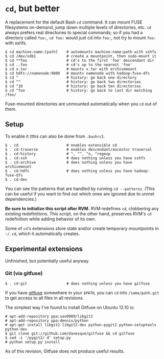 # `cd`, but better

A replacement for the default Bash `cd` command. It can mount FUSE filesystems
on-demand, jump down multiple levels of directories, etc. `cd` always prefers
real directories to special commands; so if you had a directory called `foo:`,
`cd foo:` would just cd into `foo:`, not try to mount `foo:` with sshfs.

    $ cd machine-name:[path]    # automounts machine-name:path with sshfs
    $ cd /dev/sdb1              # create a mountpoint, then sudo-mount it
    $ cd **foo                  # cd's to the first 'foo' descendant dir
    $ cd ..foo                  # cd's up to the nearest 'foo'
    $ cd x.tar                  # mounts x.tar with archivemount
    $ cd hdfs://namenode:9000   # mounts namenode with hadoop-fuse-dfs
    $ cd ^                      # history: go back one directory
    $ cd ^^                     # history: go back two directories
    $ cd ^10                    # history: go back ten directories
    $ cd ^foo                   # history: go back to last dir matching /foo/

Fuse-mounted directories are unmounted automatically when you `cd` out of them.

## Setup

To enable it (this can also be done from `.bashrc`):

    $ . cd                      # enables extensible cd
    $ . cd-traverse             # enables descendant/ancestor traversal
    $ . cd-history              # ^, ^^, ^n, ^regexp
    $ . cd-ssh                  # does nothing unless you have sshfs
    $ . cd-archive              # does nothing unless you have archivemount
    $ . cd-hdfs                 # does nothing unless you have hadoop-fuse-dfs
    $ . cd-dev

You can see the patterns that are handled by running `cd --patterns`. (This can
be useful if you want to find out which ones are ignored due to unmet
dependencies.)

**Be sure to initialize this script after RVM.** RVM redefines `cd`, clobbering
any existing redefinitions. This script, on the other hand, preserves RVM's
`cd` redefinition while adding behavior of its own.

Some of `cd`'s extensions store state and/or create temporary mountpoints in
`~/.cd`, which it automatically creates.

## Experimental extensions

Unfinished, but potentially useful anyway.

### Git (via gitfuse)

    $ . cd-git                  # does nothing unless you have gitfuse

If you have [gitfuse](https://github.com/davesque/gitfuse) somewhere in your
`$PATH`, you can `cd` into `/some/path.git` to get access to all files in all
revisions.

The simplest way I've found to install Gitfuse on Ubuntu 12.10 is:

    # apt-add-repository ppa:xav0989/libgit2
    # apt-add-repository ppa:dennis/python
    # apt-get install libgit2 libgit2-dev python-pygit2 python-setuptools python-dev
    $ git clone git://github.com/davesque/gitfuse && cd gitfuse
    $ sed -i '/pygit2/ d' setup.py
    # python setup.py install

As of this revision, Gitfuse does not produce useful results.
